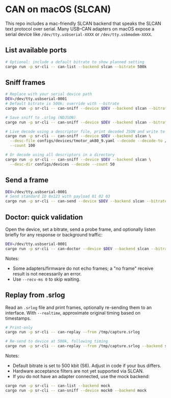 # CAN on macOS (SLCAN)

This repo includes a mac-friendly SLCAN backend that speaks the SLCAN text protocol over serial. Many USB–CAN adapters on macOS expose a serial device like `/dev/tty.usbserial-XXXX` or `/dev/tty.usbmodem-XXXX`.

## List available ports

```bash
# Optional: include a default bitrate to show planned setting
cargo run -p sr-cli -- can-list --backend slcan --bitrate 500k
```

## Sniff frames

```bash
# Replace with your serial device path
DEV=/dev/tty.usbserial-0001
# Default bitrate is 500k; override with --bitrate
cargo run -p sr-cli -- can-sniff --device $DEV --backend slcan --bitrate 250k --count 20

# Save sniff to .srlog (NDJSON)
cargo run -p sr-cli -- can-sniff --device $DEV --backend slcan --bitrate 250k --count 100 --to /tmp/capture.srlog

# Live decode using a descriptor file, print decoded JSON and write to JSONL
cargo run -p sr-cli -- can-sniff --device $DEV --backend slcan \
  --desc-file configs/devices/tmotor_ak80_9.yaml --decode --decode-to /tmp/capture_decoded.jsonl \
  --count 100

# Or decode using all descriptors in a directory
cargo run -p sr-cli -- can-sniff --device $DEV --backend slcan \
  --desc-dir configs/devices --decode --count 50
```

## Send a frame

```bash
DEV=/dev/tty.usbserial-0001
# Send standard ID 0x123 with payload 01 02 03
cargo run -p sr-cli -- can-send --device $DEV --backend slcan --bitrate 500k --id 0x123 --data 01 02 03
```

## Doctor: quick validation

Open the device, set a bitrate, send a probe frame, and optionally listen briefly for any response or background traffic:

```bash
DEV=/dev/tty.usbserial-0001
cargo run -p sr-cli -- can-doctor --device $DEV --backend slcan --bitrate 500k --id 0x123 --data 00 00 --recv-ms 300
```

Notes:
- Some adapters/firmware do not echo frames; a "no frame" receive result is not necessarily an error.
- Use `--recv-ms 0` to skip waiting.

## Replay from .srlog

Read an `.srlog` file and print frames, optionally re-sending them to an interface. With `--realtime`, approximate original timing based on timestamps.

```bash
# Print-only
cargo run -p sr-cli -- can-replay --from /tmp/capture.srlog

# Re-send to device at 500k, following timing
cargo run -p sr-cli -- can-replay --from /tmp/capture.srlog --backend slcan --device $DEV --bitrate 500k --send --realtime
```

Notes:
- Default bitrate is set to 500 kbit (S6). Adjust in code if your bus differs.
- Hardware acceptance filters are not yet supported via SLCAN.
- If you do not have an adapter connected, use the mock backend:

```bash
cargo run -p sr-cli -- can-list --backend mock
cargo run -p sr-cli -- can-sniff --device mock0 --backend mock
```

